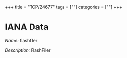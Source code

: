 +++
title = "TCP/24677"
tags = [""]
categories = [""]
+++

# IANA Data

_Name:_ flashfiler

_Description:_ FlashFiler

